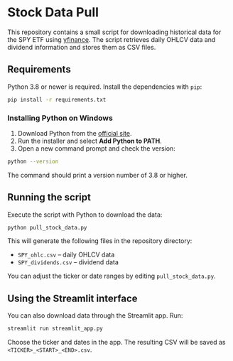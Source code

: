 # Stock Data Pull

This repository contains a small script for downloading historical data for the
SPY ETF using [yfinance](https://github.com/ranaroussi/yfinance). The script
retrieves daily OHLCV data and dividend information and stores them as CSV
files.

## Requirements

Python 3.8 or newer is required. Install the dependencies with `pip`:

```bash
pip install -r requirements.txt
```

### Installing Python on Windows

1. Download Python from the [official site](https://www.python.org/downloads/windows/).
2. Run the installer and select **Add Python to PATH**.
3. Open a new command prompt and check the version:

```bash
python --version
```

The command should print a version number of 3.8 or higher.

## Running the script

Execute the script with Python to download the data:

```bash
python pull_stock_data.py
```

This will generate the following files in the repository directory:

* `SPY_ohlc.csv` – daily OHLCV data
* `SPY_dividends.csv` – dividend data

You can adjust the ticker or date ranges by editing `pull_stock_data.py`.

## Using the Streamlit interface

You can also download data through the Streamlit app. Run:

```bash
streamlit run streamlit_app.py
```

Choose the ticker and dates in the app. The resulting CSV will be saved as `<TICKER>_<START>_<END>.csv`.
